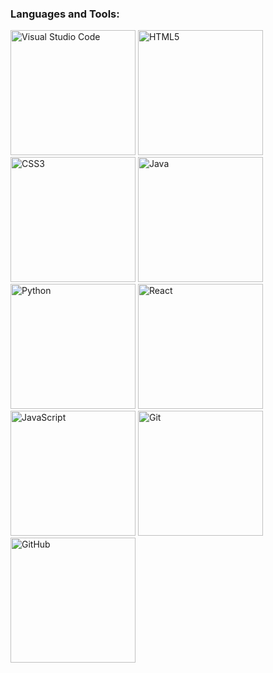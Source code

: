 
### Languages and Tools:
<!--Editors-->
<img style="display: inline-block" alt="Visual Studio Code" width = "200px" src="https://shields.io/badge/editor-java-green?logo=visual-studio-code&style=for-the-badge" />
<!--Programming Languages-->
<img alt="HTML5" width = "200px" src="https://shields.io/badge/code-html-green?logo=html5&style=for-the-badge" />
<img alt="CSS3" width = "200px" src="https://shields.io/badge/code-css-green?logo=css3&style=for-the-badge" />
<img alt="Java" width = "200px" src="https://shields.io/badge/code-java-green?logo=java&style=for-the-badge" />
<img alt="Python" width = "200px" src="https://shields.io/badge/code-Python-green?logo=python&style=for-the-badge" />
<!--Tools-->
<img alt="React" width = "200px" src="https://shields.io/badge/code-react-green?logo=react&style=for-the-badge" />
<img alt="JavaScript" width = "200px" src="https://shields.io/badge/code-javascript-green?logo=javascript&style=for-the-badge" />
<img alt="Git" width = "200px" src="https://shields.io/badge/tool-git-green?logo=git&style=for-the-badge" />
<img alt="GitHub" width = "200px" src="https://shields.io/badge/tool-github-green?logo=github&style=for-the-badge" />




[website]: https://jhern603.github.io/portfolio
[instagram]: https://www.instagram.com/jhernandez554/
[linkedin]: https://www.linkedin.com/in/jose-hernandez-b587a3114/
[webdevplaylist]: #
